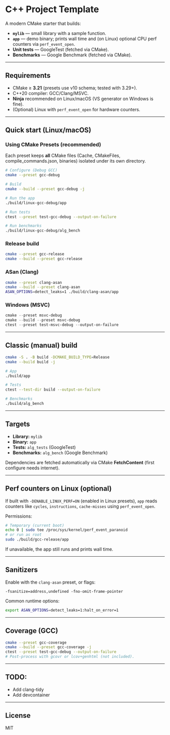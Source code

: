 # C++ Project Template

A modern CMake starter that builds:

- **`mylib`** — small library with a sample function.
- **`app`** — demo binary; prints wall time and (on Linux) optional CPU perf counters via `perf_event_open`.
- **Unit tests** — GoogleTest (fetched via CMake).
- **Benchmarks** — Google Benchmark (fetched via CMake).
---

## Requirements

- CMake ≥ **3.21** (presets use v10 schema; tested with 3.29+).
- C++20 compiler: GCC/Clang/MSVC.
- **Ninja** recommended on Linux/macOS (VS generator on Windows is fine).
- (Optional) Linux with `perf_event_open` for hardware counters.

---

## Quick start (Linux/macOS)

### Using CMake Presets (recommended)

Each preset keeps **all** CMake files (Cache, CMakeFiles, compile_commands.json, binaries) isolated under its own directory.

```bash
# Configure (Debug GCC)
cmake --preset gcc-debug

# Build
cmake --build --preset gcc-debug -j

# Run the app
./build/linux-gcc-debug/app

# Run tests
ctest --preset test-gcc-debug --output-on-failure

# Run benchmarks
./build/linux-gcc-debug/alg_bench
```

### Release build

```bash
cmake --preset gcc-release
cmake --build --preset gcc-release
```

### ASan (Clang)

```bash
cmake --preset clang-asan
cmake --build --preset clang-asan
ASAN_OPTIONS=detect_leaks=1 ./build/clang-asan/app
```

### Windows (MSVC)

```powershell
cmake --preset msvc-debug
cmake --build --preset msvc-debug
ctest --preset test-msvc-debug --output-on-failure
```

---

## Classic (manual) build

```bash
cmake -S . -B build -DCMAKE_BUILD_TYPE=Release
cmake --build build -j

# App
./build/app

# Tests
ctest --test-dir build --output-on-failure

# Benchmarks
./build/alg_bench
```


---

## Targets

- **Library:** `mylib`
- **Binary:** `app`
- **Tests:** `alg_tests` (GoogleTest)
- **Benchmarks:** `alg_bench` (Google Benchmark)

Dependencies are fetched automatically via CMake **FetchContent** (first configure needs internet).

---

## Perf counters on Linux (optional)

If built with `-DENABLE_LINUX_PERF=ON` (enabled in Linux presets), `app` reads counters like `cycles`, `instructions`, `cache-misses` using `perf_event_open`.

Permissions:

```bash
# Temporary (current boot)
echo 0 | sudo tee /proc/sys/kernel/perf_event_paranoid
# or run as root
sudo ./build/gcc-release/app
```

If unavailable, the app still runs and prints wall time.

---

## Sanitizers

Enable with the `clang-asan` preset, or flags:

```
-fsanitize=address,undefined -fno-omit-frame-pointer
```

Common runtime options:

```bash
export ASAN_OPTIONS=detect_leaks=1:halt_on_error=1
```

---

## Coverage (GCC)

```bash
cmake --preset gcc-coverage
cmake --build --preset gcc-coverage -j
ctest --preset test-gcc-debug --output-on-failure
# Post-process with gcovr or lcov+genhtml (not included).
```

---
## TODO:
- Add clang-tidy
- Add devcontainer


---
## License
MIT
